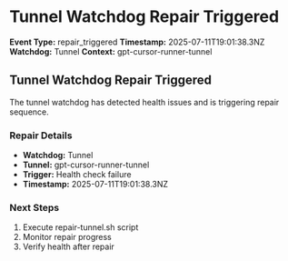 # Tunnel Watchdog Repair Triggered

**Event Type:** repair_triggered
**Timestamp:** 2025-07-11T19:01:38.3NZ
**Watchdog:** Tunnel
**Context:** gpt-cursor-runner-tunnel


## Tunnel Watchdog Repair Triggered

The tunnel watchdog has detected health issues and is triggering repair sequence.

### Repair Details
- **Watchdog:** Tunnel
- **Tunnel:** gpt-cursor-runner-tunnel
- **Trigger:** Health check failure
- **Timestamp:** 2025-07-11T19:01:38.3NZ

### Next Steps
1. Execute repair-tunnel.sh script
2. Monitor repair progress
3. Verify health after repair


